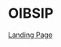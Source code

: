 # OIBSIP

<p align="left">
<a href="https://aditya2124018.github.io/OIBSIP/Landing%20Page/" target="blank">Landing Page</a>
</p>
